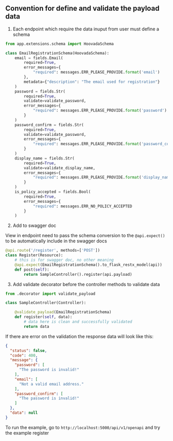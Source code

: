 ## Convention for define and validate the payload data

1. Each endpoint which require the data inuput from user must define a schema

``` python
from app.extensions.schema import HoovadaSchema

class EmailRegistrationSchema(HoovadaSchema):
    email = fields.Email(
        required=True,
        error_messages={
            "required": messages.ERR_PLEASE_PROVIDE.format('email')
        },
        metadata={"description": "The email used for registration"}
    )
    password = fields.Str(
        required=True,
        validate=validate_password,
        error_messages={
            "required": messages.ERR_PLEASE_PROVIDE.format('password')
        }
    )
    password_confirm = fields.Str(
        required=True,
        validate=validate_password,
        error_messages={
            "required": messages.ERR_PLEASE_PROVIDE.format('password_confirm')
        }
    )
    display_name = fields.Str(
        required=True,
        validate=validate_display_name,
        error_messages={
            "required": messages.ERR_PLEASE_PROVIDE.format('display_name')
        }
    )
    is_policy_accepted = fields.Bool(
        required=True,
        error_messages={
            "required": messages.ERR_NO_POLICY_ACCEPTED
        }
    )
```

2. Add to swagger doc

View in endpoint need to pass the schema conversion to the `@api.expect()` to be automatically include in the swagger docs

```python
@api.route('/register', methods=['POST'])
class Register(Resource):
    # this is for swagger doc, no other meaning
    @api.expect(EmailRegistrationSchema().to_flask_restx_model(api))
    def post(self):
        return SampleController().register(api.payload)
```

3. Add validate decorator before the controller methods to validate data

``` python
from .decorator import validate_payload

class SampleController(Controller):

    @validate_payload(EmailRegistrationSchema)
    def register(self, data):
        # data here is clean and successfully validated
        return data
```

If there are error on the validation the response data will look like this:

``` json
{
  "status": false,
  "code": 400,
  "message": {
    "password": [
      "The password is invalid!"
    ],
    "email": [
      "Not a valid email address."
    ],
    "password_confirm": [
      "The password is invalid!"
    ]
  },
  "data": null
}
```

To run the example, go to `http://localhost:5000/api/v1/openapi` and try the example register

